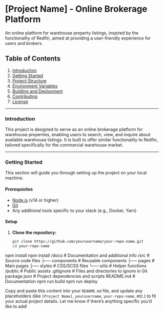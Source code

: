# **[Project Name]** - Online Brokerage Platform

An online platform for warehouse property listings, inspired by the functionality of Redfin, aimed at providing a user-friendly experience for users and brokers.

## **Table of Contents**
1. [Introduction](#introduction)
2. [Getting Started](#getting-started)
3. [Project Structure](#project-structure)
4. [Environment Variables](#environment-variables)
5. [Building and Deployment](#building-and-deployment)
6. [Contributing](#contributing)
7. [License](#license)

---

### **Introduction**
This project is designed to serve as an online brokerage platform for warehouse properties, enabling users to search, view, and inquire about available warehouse listings. It is built to offer similar functionality to Redfin, tailored specifically for the commercial warehouse market.

---

### **Getting Started**
This section will guide you through setting up the project on your local machine.

#### **Prerequisites**
- [Node.js](https://nodejs.org/) (v14 or higher)
- [Git](https://git-scm.com/)
- Any additional tools specific to your stack (e.g., Docker, Yarn)

#### **Setup**

1. **Clone the repository:**
   ```bash
   git clone https://github.com/yourusername/your-repo-name.git
   cd your-repo-name

npm install
npm install
/docs                  # Documentation and additional info
/src                   # Source code files
  ├── components       # Reusable components
  ├── pages            # Main pages
  ├── styles           # CSS/SCSS files
  └── utils            # Helper functions
/public                # Public assets
.gitignore             # Files and directories to ignore in Git
package.json           # Project dependencies and scripts
README.md              # Documentation
npm run build
npm run deploy

Copy and paste this content into your `README.md` file, and update any placeholders (like `[Project Name]`, `yourusername`, `your-repo-name`, etc.) to fit your actual project details. Let me know if there’s anything specific you’d like to add!

